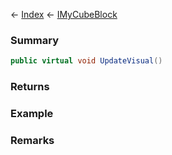 ← [Index](Api-Index) ← [IMyCubeBlock](VRage.Game.ModAPI.Ingame.IMyCubeBlock)

### Summary

```csharp
public virtual void UpdateVisual()
```

### Returns

### Example

### Remarks

